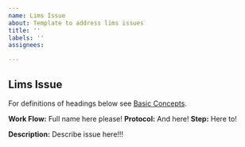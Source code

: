 ```yaml
---
name: Lims Issue
about: Template to address lims issues
title: ''
labels: ''
assignees:

---
```


Lims Issue
---------------

For definitions of headings below see [Basic Concepts](https://atlas.scilifelab.se/infrastructure/lims/basic_concepts/).

**Work Flow:** Full name here please!
**Protocol:** And here!
**Step:** Here to!

**Description:** Describe issue here!!!
